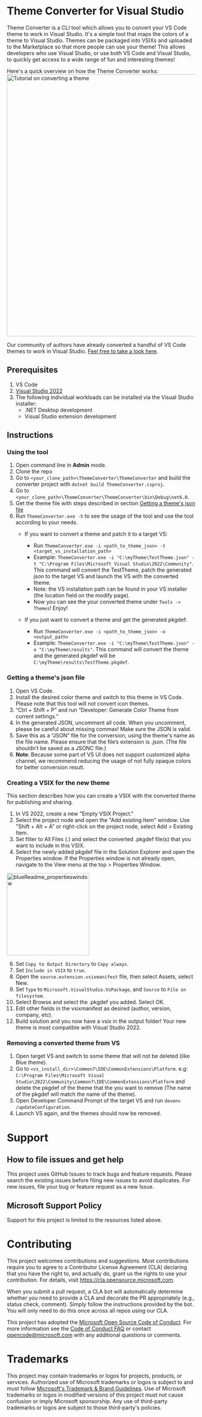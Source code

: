 # Theme Converter for Visual Studio
Theme Converter is a CLI tool which allows you to convert your VS Code theme to work in Visual Studio. It's a simple tool that maps the colors of a theme to Visual Studio. Themes can be packaged into VSIXs and uploaded to the Marketplace so that more people can use your theme! This allows developers who use Visual Studio, or use both VS Code and Visual Studio, to quickly get access to a wide range of fun and interesting themes! 

Here's a quick overview on how the Theme Converter works:
[<img width="700" alt="Tutorial on converting a theme" src="https://user-images.githubusercontent.com/12738587/134434509-c948f72d-82db-404a-95f2-ccdd1ffe353a.png">](https://www.youtube.com/watch?v=2Gwqr5uuBt4)

Our community of authors have already converted a handful of VS Code themes to work in Visual Studio. [Feel free to take a look here](https://aka.ms/vsthemes).
 
 ## Prerequisites
 1. VS Code
 2. [Visual Studio 2022](https://visualstudio.microsoft.com/downloads/)
 3. The following individual workloads can be installed via the Visual Studio installer:
    - .NET Desktop development
    - Visual Studio extension development

 ## Instructions
 ### Using the tool
1. Open command line in **Admin** mode. 
2. Clone the repo
3. Go to `<your_clone_path>\ThemeConverter\ThemeConverter` and build the converter project with `dotnet build ThemeConverter.csproj`. 
4. Go to `<your_clone_path>\ThemeConverter\ThemeConverter\bin\Debug\net6.0`. 
5. Get the theme file with steps described in section [Getting a theme's json file](https://github.com/microsoft/theme-converter#getting-a-themes-json-file)
7. Run `ThemeConverter.exe -h` to see the usage of the tool and use the tool according to your needs.
    - If you want to convert a theme and patch it to a target VS:
      - Run `ThemeConverter.exe -i <path_to_theme_json> -t <target_vs_installation_path>`
      - Example: `ThemeConverter.exe -i "C:\myTheme\TestTheme.json" -t "C:\Program Files\Microsoft Visual Studio\2022\Community"`. This command will convert the TestTheme, patch the generated json to the target VS and launch the VS with the converted theme.
      - Note: the VS installation path can be found in your VS installer (the location field on the modify page).
      - Now you can see the your converted theme under `Tools -> Themes`! Enjoy!

    - If you just want to convert a theme and get the generated pkgdef:
      - Run `ThemeConverter.exe -i <path_to_theme_json> -o <output_path>`
      - Example: `ThemeConverter.exe -i "C:\myTheme\TestTheme.json" -o "C:\myTheme\results"`. This command will convert the theme and the generated pkgdef will be  `C:\myTheme\results\TestTheme.pkgdef`.

### Getting a theme's json file
1. Open VS Code. 
2. Install the desired color theme and switch to this theme in VS Code. Please note that this tool will not convert icon themes. 
3. “Ctrl + Shift + P” and run “Developer: Generate Color Theme from current settings.” 
4. In the generated JSON, uncomment all code. When you uncomment, please be careful about missing commas! Make sure the JSON is valid. 
5. Save this as a “JSON” file for the conversion, using the theme's name as the file name. Please ensure that the file’s extension is .json. (The file shouldn’t be saved as a JSONC file.) 
6. **Note**: Because some part of VS UI does not support customized alpha channel, we recommend reducing the usage of not fully opaque colors for better conversion result.

### Creating a VSIX for the new theme
This section describes how you can create a VSIX with the converted theme for publishing and sharing.
1. In VS 2022, create a new "Empty VSIX Project."
2. Select the project node and open the "Add existing Item" window: Use "Shift + Alt + A" or right-click on the project node, select Add > Existing Item.
3. Set filter to All Files (*.*) and select the converted .pkgdef file(s) that you want to include in this VSIX.
5. Select the newly added pkgdef file in the Solution Explorer and open the Properties window. If the Properties window is not already open, navigate to the View menu at the top > Properties Window.
<img width="220" alt="blueReadme_propertieswindow" src="https://user-images.githubusercontent.com/12738587/133951341-d8ae0748-14f4-4e31-9e83-2d646b0caab1.png">

6. Set `Copy to Output Directory` to `Copy always`.
7. Set `Include in VSIX` to `true`.
8. Open the `source.extension.vsixmanifest` file, then select Assets, select New.
9. Set `Type` to `Microsoft.VisualStudio.VsPackage`, and `Source` to `File on filesystem`.
10. Select Browse and select the .pkgdef you added. Select OK.
11. Edit other fields in the vsixmanifest as desired (author, version, company, etc).
12. Build solution and you now have a vsix in the output folder! Your new theme is most compatible with Visual Studio 2022.

### Removing a converted theme from VS
1. Open target VS and switch to some theme that will not be deleted (like Blue theme).
2. Go to `<vs_install_dir>\Common7\IDE\CommonExtensions\Platform`. e.g: `C:\Program Files\Microsoft Visual Studio\2022\Community\Common7\IDE\CommonExtensions\Platform`
and delete the pkgdef of the theme that the you want to remove (The name of the pkgdef will match the name of the theme).
3. Open Developer Command Prompt of the target VS and run `devenv /updateConfiguration`.
4. Launch VS again, and the themes should now be removed.

# Support

## How to file issues and get help  
This project uses GitHub Issues to track bugs and feature requests. Please search the existing issues before filing new issues to avoid duplicates. For new issues, file your bug or feature request as a new Issue.

## Microsoft Support Policy  
Support for this project is limited to the resources listed above.


# Contributing

This project welcomes contributions and suggestions.  Most contributions require you to agree to a
Contributor License Agreement (CLA) declaring that you have the right to, and actually do, grant us
the rights to use your contribution. For details, visit https://cla.opensource.microsoft.com.

When you submit a pull request, a CLA bot will automatically determine whether you need to provide
a CLA and decorate the PR appropriately (e.g., status check, comment). Simply follow the instructions
provided by the bot. You will only need to do this once across all repos using our CLA.

This project has adopted the [Microsoft Open Source Code of Conduct](https://opensource.microsoft.com/codeofconduct/).
For more information see the [Code of Conduct FAQ](https://opensource.microsoft.com/codeofconduct/faq/) or
contact [opencode@microsoft.com](mailto:opencode@microsoft.com) with any additional questions or comments.

# Trademarks

This project may contain trademarks or logos for projects, products, or services. Authorized use of Microsoft 
trademarks or logos is subject to and must follow 
[Microsoft's Trademark & Brand Guidelines](https://www.microsoft.com/en-us/legal/intellectualproperty/trademarks/usage/general).
Use of Microsoft trademarks or logos in modified versions of this project must not cause confusion or imply Microsoft sponsorship.
Any use of third-party trademarks or logos are subject to those third-party's policies.
